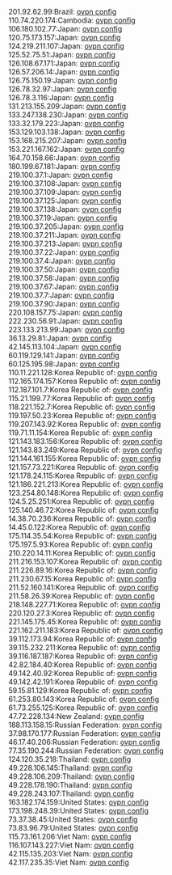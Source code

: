 201.92.62.99:Brazil: [ovpn config](vpn/201_92_62_99.ovpn)  
110.74.220.174:Cambodia: [ovpn config](vpn/110_74_220_174.ovpn)  
106.180.102.77:Japan: [ovpn config](vpn/106_180_102_77.ovpn)  
120.75.173.157:Japan: [ovpn config](vpn/120_75_173_157.ovpn)  
124.219.211.107:Japan: [ovpn config](vpn/124_219_211_107.ovpn)  
125.52.75.51:Japan: [ovpn config](vpn/125_52_75_51.ovpn)  
126.108.67.171:Japan: [ovpn config](vpn/126_108_67_171.ovpn)  
126.57.206.14:Japan: [ovpn config](vpn/126_57_206_14.ovpn)  
126.75.150.19:Japan: [ovpn config](vpn/126_75_150_19.ovpn)  
126.78.32.97:Japan: [ovpn config](vpn/126_78_32_97.ovpn)  
126.78.3.116:Japan: [ovpn config](vpn/126_78_3_116.ovpn)  
131.213.155.209:Japan: [ovpn config](vpn/131_213_155_209.ovpn)  
133.247.138.230:Japan: [ovpn config](vpn/133_247_138_230.ovpn)  
133.32.179.223:Japan: [ovpn config](vpn/133_32_179_223.ovpn)  
153.129.103.138:Japan: [ovpn config](vpn/153_129_103_138.ovpn)  
153.168.215.207:Japan: [ovpn config](vpn/153_168_215_207.ovpn)  
153.221.167.162:Japan: [ovpn config](vpn/153_221_167_162.ovpn)  
164.70.158.66:Japan: [ovpn config](vpn/164_70_158_66.ovpn)  
180.199.67.181:Japan: [ovpn config](vpn/180_199_67_181.ovpn)  
219.100.37.1:Japan: [ovpn config](vpn/219_100_37_1.ovpn)  
219.100.37.108:Japan: [ovpn config](vpn/219_100_37_108.ovpn)  
219.100.37.109:Japan: [ovpn config](vpn/219_100_37_109.ovpn)  
219.100.37.125:Japan: [ovpn config](vpn/219_100_37_125.ovpn)  
219.100.37.138:Japan: [ovpn config](vpn/219_100_37_138.ovpn)  
219.100.37.19:Japan: [ovpn config](vpn/219_100_37_19.ovpn)  
219.100.37.205:Japan: [ovpn config](vpn/219_100_37_205.ovpn)  
219.100.37.211:Japan: [ovpn config](vpn/219_100_37_211.ovpn)  
219.100.37.213:Japan: [ovpn config](vpn/219_100_37_213.ovpn)  
219.100.37.22:Japan: [ovpn config](vpn/219_100_37_22.ovpn)  
219.100.37.4:Japan: [ovpn config](vpn/219_100_37_4.ovpn)  
219.100.37.50:Japan: [ovpn config](vpn/219_100_37_50.ovpn)  
219.100.37.58:Japan: [ovpn config](vpn/219_100_37_58.ovpn)  
219.100.37.67:Japan: [ovpn config](vpn/219_100_37_67.ovpn)  
219.100.37.7:Japan: [ovpn config](vpn/219_100_37_7.ovpn)  
219.100.37.90:Japan: [ovpn config](vpn/219_100_37_90.ovpn)  
220.108.157.75:Japan: [ovpn config](vpn/220_108_157_75.ovpn)  
222.230.56.91:Japan: [ovpn config](vpn/222_230_56_91.ovpn)  
223.133.213.99:Japan: [ovpn config](vpn/223_133_213_99.ovpn)  
36.13.29.81:Japan: [ovpn config](vpn/36_13_29_81.ovpn)  
42.145.113.104:Japan: [ovpn config](vpn/42_145_113_104.ovpn)  
60.119.129.141:Japan: [ovpn config](vpn/60_119_129_141.ovpn)  
60.125.195.98:Japan: [ovpn config](vpn/60_125_195_98.ovpn)  
110.11.221.128:Korea Republic of: [ovpn config](vpn/110_11_221_128.ovpn)  
112.165.174.157:Korea Republic of: [ovpn config](vpn/112_165_174_157.ovpn)  
112.187.101.7:Korea Republic of: [ovpn config](vpn/112_187_101_7.ovpn)  
115.21.199.77:Korea Republic of: [ovpn config](vpn/115_21_199_77.ovpn)  
118.221.152.7:Korea Republic of: [ovpn config](vpn/118_221_152_7.ovpn)  
119.197.50.23:Korea Republic of: [ovpn config](vpn/119_197_50_23.ovpn)  
119.207.143.92:Korea Republic of: [ovpn config](vpn/119_207_143_92.ovpn)  
119.71.11.154:Korea Republic of: [ovpn config](vpn/119_71_11_154.ovpn)  
121.143.183.156:Korea Republic of: [ovpn config](vpn/121_143_183_156.ovpn)  
121.143.83.249:Korea Republic of: [ovpn config](vpn/121_143_83_249.ovpn)  
121.144.161.155:Korea Republic of: [ovpn config](vpn/121_144_161_155.ovpn)  
121.157.73.221:Korea Republic of: [ovpn config](vpn/121_157_73_221.ovpn)  
121.178.24.115:Korea Republic of: [ovpn config](vpn/121_178_24_115.ovpn)  
121.186.221.213:Korea Republic of: [ovpn config](vpn/121_186_221_213.ovpn)  
123.254.80.148:Korea Republic of: [ovpn config](vpn/123_254_80_148.ovpn)  
124.5.25.251:Korea Republic of: [ovpn config](vpn/124_5_25_251.ovpn)  
125.140.46.72:Korea Republic of: [ovpn config](vpn/125_140_46_72.ovpn)  
14.38.70.236:Korea Republic of: [ovpn config](vpn/14_38_70_236.ovpn)  
14.45.0.122:Korea Republic of: [ovpn config](vpn/14_45_0_122.ovpn)  
175.114.35.54:Korea Republic of: [ovpn config](vpn/175_114_35_54.ovpn)  
175.197.5.93:Korea Republic of: [ovpn config](vpn/175_197_5_93.ovpn)  
210.220.14.11:Korea Republic of: [ovpn config](vpn/210_220_14_11.ovpn)  
211.216.153.107:Korea Republic of: [ovpn config](vpn/211_216_153_107.ovpn)  
211.226.89.16:Korea Republic of: [ovpn config](vpn/211_226_89_16.ovpn)  
211.230.67.15:Korea Republic of: [ovpn config](vpn/211_230_67_15.ovpn)  
211.52.160.141:Korea Republic of: [ovpn config](vpn/211_52_160_141.ovpn)  
211.58.26.39:Korea Republic of: [ovpn config](vpn/211_58_26_39.ovpn)  
218.148.227.71:Korea Republic of: [ovpn config](vpn/218_148_227_71.ovpn)  
220.120.27.3:Korea Republic of: [ovpn config](vpn/220_120_27_3.ovpn)  
221.145.175.45:Korea Republic of: [ovpn config](vpn/221_145_175_45.ovpn)  
221.162.211.183:Korea Republic of: [ovpn config](vpn/221_162_211_183.ovpn)  
39.112.173.94:Korea Republic of: [ovpn config](vpn/39_112_173_94.ovpn)  
39.115.232.211:Korea Republic of: [ovpn config](vpn/39_115_232_211.ovpn)  
39.116.187.187:Korea Republic of: [ovpn config](vpn/39_116_187_187.ovpn)  
42.82.184.40:Korea Republic of: [ovpn config](vpn/42_82_184_40.ovpn)  
49.142.40.92:Korea Republic of: [ovpn config](vpn/49_142_40_92.ovpn)  
49.142.42.191:Korea Republic of: [ovpn config](vpn/49_142_42_191.ovpn)  
59.15.81.129:Korea Republic of: [ovpn config](vpn/59_15_81_129.ovpn)  
61.253.80.143:Korea Republic of: [ovpn config](vpn/61_253_80_143.ovpn)  
61.73.255.125:Korea Republic of: [ovpn config](vpn/61_73_255_125.ovpn)  
47.72.228.134:New Zealand: [ovpn config](vpn/47_72_228_134.ovpn)  
188.113.158.15:Russian Federation: [ovpn config](vpn/188_113_158_15.ovpn)  
37.98.170.177:Russian Federation: [ovpn config](vpn/37_98_170_177.ovpn)  
46.17.40.206:Russian Federation: [ovpn config](vpn/46_17_40_206.ovpn)  
77.35.190.244:Russian Federation: [ovpn config](vpn/77_35_190_244.ovpn)  
124.120.35.218:Thailand: [ovpn config](vpn/124_120_35_218.ovpn)  
49.228.106.145:Thailand: [ovpn config](vpn/49_228_106_145.ovpn)  
49.228.106.209:Thailand: [ovpn config](vpn/49_228_106_209.ovpn)  
49.228.178.190:Thailand: [ovpn config](vpn/49_228_178_190.ovpn)  
49.228.243.107:Thailand: [ovpn config](vpn/49_228_243_107.ovpn)  
163.182.174.159:United States: [ovpn config](vpn/163_182_174_159.ovpn)  
173.198.248.39:United States: [ovpn config](vpn/173_198_248_39.ovpn)  
73.37.38.45:United States: [ovpn config](vpn/73_37_38_45.ovpn)  
73.83.96.79:United States: [ovpn config](vpn/73_83_96_79.ovpn)  
115.73.161.206:Viet Nam: [ovpn config](vpn/115_73_161_206.ovpn)  
116.107.143.227:Viet Nam: [ovpn config](vpn/116_107_143_227.ovpn)  
42.115.135.203:Viet Nam: [ovpn config](vpn/42_115_135_203.ovpn)  
42.117.235.35:Viet Nam: [ovpn config](vpn/42_117_235_35.ovpn)  
